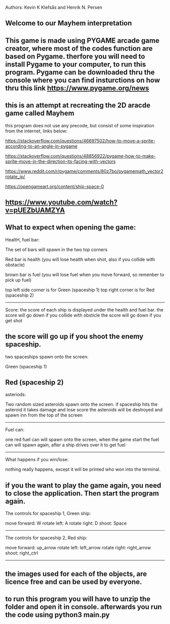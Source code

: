 Authors: Kevin K Klefsås and Henrik N. Persen

## Welcome to our Mayhem interpretation

## This game is made using PYGAME arcade game creator, where most of the codes function are based on Pygame. therfore you will need to install Pygame to your computer, to run this program. Pygame can be downloaded thru the console where you can find insturctions on how thru this link https://www.pygame.org/news

## this is an attempt at recreating the 2D aracde game called Mayhem

this program does not use any precode, but consist of some inspiration from the internet, links below:

https://stackoverflow.com/questions/46697502/how-to-move-a-sprite-according-to-an-angle-in-pygame

https://stackoverflow.com/questions/48856922/pygame-how-to-make-sprite-move-in-the-direction-its-facing-with-vectors

https://www.reddit.com/r/pygame/comments/80z7bo/pygamemath_vector2rotate_ip/

https://opengameart.org/content/ship-space-0

## https://www.youtube.com/watch?v=pUEZbUAMZYA

## What to expect when opening the game:

HealtH, fuel bar:

The set of bars will spawn in the two top corners

Red bar is health (you will lose health when shot, also if you collide with obstacle)

brown bar is fuel (you will lose fuel when you move forward, so remenber to pick up fuel)

top left side corner is for Green (spaceship 1)
top right corner is for Red (spaceship 2)

---

Score:
the score of each ship is displayed under the health and fuel bar.
the score will go down if you collide with obsticle
the score will go down if you get shot

## the score will go up if you shoot the enemy spaceship.

two spaceships spawn onto the screen:

Green (spaceship 1)

## Red (spaceship 2)

asteriods:

Two random sized asteroids spawn onto the screen.
if spaceship hits the asteroid it takes damage and lose score the
asteroids will be destroyed and spawn inn from the top of the screen

---

Fuel can:

one red fuel can will spawn onto the screen, when the game start
the fuel can will spawn again, after a ship drives over it to get fuel

---

What happens if you win/lose:

nothing really happens, except it will be printed who won into the terminal.

## if you the want to play the game again, you need to close the application. Then start the program again.

The controls for spaceship 1, Green ship:

move forward: W
rotate left: A
rotate right: D
shoot: Space

---

The controls for spaceship 2, Red ship:

move forward: up_arrow
rotate left: left_arrow
rotate right: right_arrow
shoot: right_ctrl

---

## the images used for each of the objects, are licence free and can be used by everyone.

## to run this program you will have to unzip the folder and open it in console. afterwards you run the code using python3 main.py
